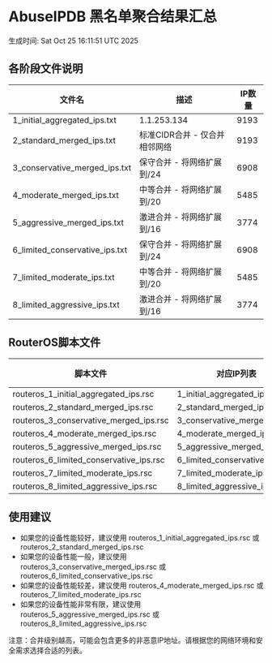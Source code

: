 # AbuseIPDB 黑名单聚合结果汇总
生成时间: Sat Oct 25 16:11:51 UTC 2025

## 各阶段文件说明

| 文件名 | 描述 | IP数量 |
|--------|------|--------|
| 1_initial_aggregated_ips.txt | 1.1.253.134 | 9193 |
| 2_standard_merged_ips.txt | 标准CIDR合并 - 仅合并相邻网络 | 9193 |
| 3_conservative_merged_ips.txt | 保守合并 - 将网络扩展到/24 | 6908 |
| 4_moderate_merged_ips.txt | 中等合并 - 将网络扩展到/20 | 5485 |
| 5_aggressive_merged_ips.txt | 激进合并 - 将网络扩展到/16 | 3774 |
| 6_limited_conservative_ips.txt | 保守合并 - 将网络扩展到/24 | 6908 |
| 7_limited_moderate_ips.txt | 中等合并 - 将网络扩展到/20 | 5485 |
| 8_limited_aggressive_ips.txt | 激进合并 - 将网络扩展到/16 | 3774 |

## RouterOS脚本文件

| 脚本文件 | 对应IP列表 | IP数量 |
|----------|------------|--------|
| routeros_1_initial_aggregated_ips.rsc | 1_initial_aggregated_ips.txt | 9193 |
| routeros_2_standard_merged_ips.rsc | 2_standard_merged_ips.txt | 9193 |
| routeros_3_conservative_merged_ips.rsc | 3_conservative_merged_ips.txt | 6908 |
| routeros_4_moderate_merged_ips.rsc | 4_moderate_merged_ips.txt | 5485 |
| routeros_5_aggressive_merged_ips.rsc | 5_aggressive_merged_ips.txt | 3774 |
| routeros_6_limited_conservative_ips.rsc | 6_limited_conservative_ips.txt | 6908 |
| routeros_7_limited_moderate_ips.rsc | 7_limited_moderate_ips.txt | 5485 |
| routeros_8_limited_aggressive_ips.rsc | 8_limited_aggressive_ips.txt | 3774 |

## 使用建议

- 如果您的设备性能较好，建议使用 routeros_1_initial_aggregated_ips.rsc 或 routeros_2_standard_merged_ips.rsc
- 如果您的设备性能一般，建议使用 routeros_3_conservative_merged_ips.rsc 或 routeros_6_limited_conservative_ips.rsc
- 如果您的设备性能较差，建议使用 routeros_4_moderate_merged_ips.rsc 或 routeros_7_limited_moderate_ips.rsc
- 如果您的设备性能非常有限，建议使用 routeros_5_aggressive_merged_ips.rsc 或 routeros_8_limited_aggressive_ips.rsc

注意：合并级别越高，可能会包含更多的非恶意IP地址。请根据您的网络环境和安全需求选择合适的列表。
